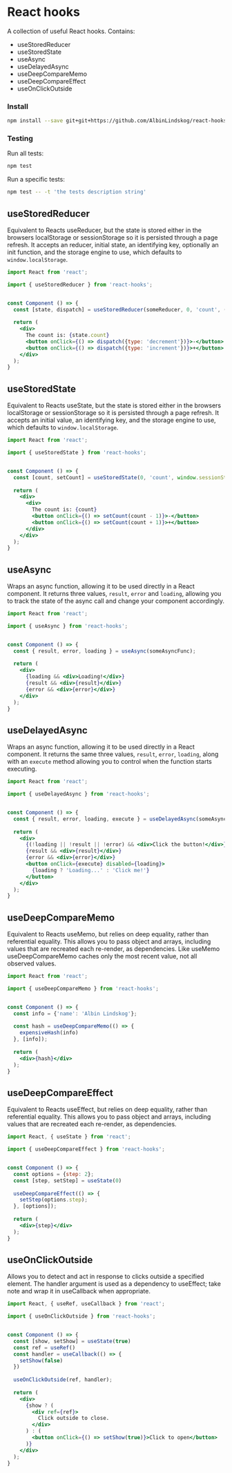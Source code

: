 # React hooks

A collection of useful React hooks. Contains:
- useStoredReducer
- useStoredState
- useAsync
- useDelayedAsync
- useDeepCompareMemo
- useDeepCompareEffect
- useOnClickOutside


### Install
```bash
npm install --save git+git+https://github.com/AlbinLindskog/react-hooks.git
```

### Testing
Run all tests:
```bash
npm test
```
Run a specific tests:
```bash
npm test -- -t 'the tests description string'
```

## useStoredReducer
Equivalent to Reacts useReducer, but the state is stored either in the browsers localStorage or sessionStorage so it 
is persisted through a page refresh. It accepts an reducer, initial state, an identifying key, optionally an init 
function, and the storage engine to use, which defaults to `window.localStorage`.
```jsx
import React from 'react';

import { useStoredReducer } from 'react-hooks';


const Component () => {
  const [state, dispatch] = useStoredReducer(someReducer, 0, 'count', (i) => i, window.sessionStorage);
  
  return (
    <div>
      The count is: {state.count}
      <button onClick={() => dispatch({type: 'decrement'})}>-</button>
      <button onClick={() => dispatch({type: 'increment'})}>+</button>
    </div>
  );
}
```

## useStoredState
Equivalent to Reacts useState, but the state is stored either in the browsers localStorage or sessionStorage so it 
is persisted through a page refresh. It accepts an initial value, an identifying key, and the storage engine to use, which
defaults to `window.localStorage`.
```jsx
import React from 'react';

import { useStoredState } from 'react-hooks';


const Component () => {
  const [count, setCount] = useStoredState(0, 'count', window.sessionStorage);
  
  return (
    <div>
      <div>
        The count is: {count}
        <button onClick={() => setCount(count - 1)}>-</button>
        <button onClick={() => setCount(count + 1)}>+</button>
      </div>
    </div>
  );
}
```

## useAsync
Wraps an async function, allowing it to be used directly in a React component.
It returns three values, `result`, `error` and `loading`, allowing you to track the state of the async call and change 
your component accordingly.

```jsx
import React from 'react';

import { useAsync } from 'react-hooks';


const Component () => {
  const { result, error, loading } = useAsync(someAsyncFunc);
  
  return (
    <div>
      {loading && <div>Loading!</div>}
      {result && <div>{result}</div>}
      {error && <div>{error}</div>}
    </div>
  );
}
```

## useDelayedAsync
Wraps an async function, allowing it to be used directly in a React component.
It returns the same three values, `result`, `error`, `loading`, along with an `execute` method allowing you to control
when the function starts executing.

```jsx
import React from 'react';

import { useDelayedAsync } from 'react-hooks';


const Component () => {
  const { result, error, loading, execute } = useDelayedAsync(someAsyncFunc);
  
  return (
    <div>
      {(!loading || !result || !error) && <div>Click the button!</div>}
      {result && <div>{result}</div>}
      {error && <div>{error}</div>}
      <button onClick={execute} disabled={loading}>
        {loading ? 'Loading...' : 'Click me!'}
      </button>
    </div>
  );
}
```

## useDeepCompareMemo
Equivalent to Reacts useMemo, but relies on deep equality, rather than referential equality. 
This allows you to pass object and arrays, including values that are recreated each re-render, as dependencies.
Like useMemo useDeepCompareMemo caches only the most recent value, not all observed values.

```jsx
import React from 'react';

import { useDeepCompareMemo } from 'react-hooks';


const Component () => {
  const info = {'name': 'Albin Lindskog'};
  
  const hash = useDeepCompareMemo(() => {
    expensiveHash(info)
  }, [info]);
  
  return (
    <div>{hash}</div>
  );
}
```

## useDeepCompareEffect
Equivalent to Reacts useEffect, but relies on deep equality, rather than referential equality. 
This allows you to pass object and arrays, including values that are recreated each re-render, as dependencies.

```jsx
import React, { useState } from 'react';

import { useDeepCompareEffect } from 'react-hooks';


const Component () => {
  const options = {step: 2};
  const [step, setStep] = useState(0)
  
  useDeepCompareEffect(() => {
    setStep(options.step);
  }, [options]);
  
  return (
    <div>{step}</div>
  );
}
```

## useOnClickOutside
Allows you to detect and act in response to clicks outside a specified element.
The handler argument is used as a dependency to useEffect; take note and wrap it in useCallback when appropriate.

```jsx
import React, { useRef, useCallback } from 'react';

import { useOnClickOutside } from 'react-hooks';


const Component () => {
  const [show, setShow] = useState(true)
  const ref = useRef()
  const handler = useCallback(() => {
    setShow(false)
  })
  
  useOnClickOutside(ref, handler);
  
  return (
    <div>
      {show ? (
        <div ref={ref}>
          Click outside to close.
        </div>
      ) : (
        <button onClick={() => setShow(true)}>Click to open</button>
      )}
    </div>
  );
}
```